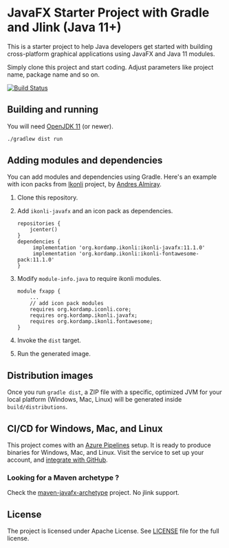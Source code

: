 # JavaFX Starter Project with Gradle and Jlink (Java 11+)

This is a starter project to help Java developers get started with building cross-platform graphical applications using JavaFX and Java 11 modules.

Simply clone this project and start coding. Adjust parameters like project name, package name and so on.

[![Build Status](https://dev.azure.com/brunoborges-github/javafx-jlink-starter-gradle/_apis/build/status/brunoborges.javafx-jlink-starter-gradle?branchName=master&label=Build)](https://dev.azure.com/brunoborges-github/javafx-jlink-starter-gradle/_build/latest?definitionId=1&branchName=master)

## Building and running

You will need [OpenJDK 11](http://jdk.java.net/11/) (or newer).

```bash
./gradlew dist run
```

## Adding modules and dependencies

You can add modules and dependencies using Gradle. Here's an example with icon packs from [Ikonli](https://aalmiray.github.io/ikonli/) project, by [Andres Almiray](http://andresalmiray.com/).

1. Clone this repository.
1. Add `ikonli-javafx` and an icon pack as dependencies.

    ```
    repositories {
        jcenter()
    }
    dependencies {
         implementation 'org.kordamp.ikonli:ikonli-javafx:11.1.0'
         implementation 'org.kordamp.ikonli:ikonli-fontawesome-pack:11.1.0'
    }
    ```

1. Modify `module-info.java` to require ikonli modules.

    ```
    module fxapp {
        ...
        // add icon pack modules
        requires org.kordamp.iconli.core;
        requires org.kordamp.ikonli.javafx;
        requires org.kordamp.ikonli.fontawesome;
    }
    ```

1. Invoke the `dist` target.
1. Run the generated image.

## Distribution images

Once you run `gradle dist`, a ZIP file with a specific, optimized JVM for your local platform (Windows, Mac, Linux) will be generated inside `build/distributions`.

## CI/CD for Windows, Mac, and Linux

This project comes with an [Azure Pipelines](https://azure.microsoft.com/en-us/services/devops/pipelines/) setup. It is ready to produce binaries for Windows, Mac, and Linux. Visit the service to set up your account, and [integrate with GitHub](https://medium.com/microsoftazure/build-pipelines-for-github-projects-59dd9229a758).

### Looking for a Maven archetype ?

Check the [maven-javafx-archetype](https://github.com/brunoborges/maven-javafx-archetype) project. No jlink support.

## License

The project is licensed under Apache License. See [LICENSE](https://raw.githubusercontent.com/brunoborges/javafx-jlink-starter-gradle/master/LICENSE) file for the full license.
